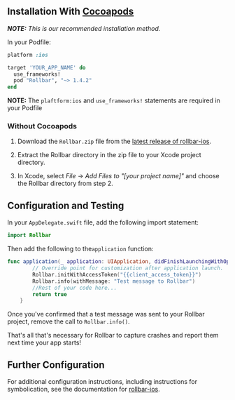 ## Installation With <a href="http://cocoapods.org/" target="_blank" rel="noopener">Cocoapods</a> 
_**NOTE:** This is our recommended installation method._

In your Podfile:

```ruby
platform :ios

target 'YOUR_APP_NAME' do
  use_frameworks!
  pod "Rollbar", "~> 1.4.2"
end

```
**NOTE:** The `plaftform:ios` and `use_frameworks!` statements are required in your Podfile


### Without Cocoapods

1. Download the `Rollbar.zip` file from the <a href="https://github.com/rollbar/rollbar-ios/releases/latest/" target="_blank" rel="noopener">latest release of rollbar-ios</a>.

2. Extract the Rollbar directory in the zip file to your Xcode project directory.

3. In Xcode, select _File_ -> _Add Files to "[your project name]"_ and choose the Rollbar directory from step 2.

## Configuration and Testing

In your `AppDelegate.swift` file, add the following import statement:

```swift
import Rollbar
```

Then add the following to the`application` function:

```swift
func application(_ application: UIApplication, didFinishLaunchingWithOptions launchOptions: [UIApplicationLaunchOptionsKey: Any]?) -> Bool {
        // Override point for customization after application launch.
        Rollbar.initWithAccessToken("{{client_access_token}}")
        Rollbar.info(withMessage: "Test message to Rollbar")
        //Rest of your code here...
        return true
    }
```

Once you've confirmed that a test message was sent to your Rollbar project, remove the call to `Rollbar.info()`.

That's all that's necessary for Rollbar to capture crashes and report them next time your app starts!

## Further Configuration

For additional configuration instructions, including instructions for symbolication, see the documentation for <a href="https://rollbar.com/docs/notifier/rollbar-ios" target="_blank" rel="noopener">rollbar-ios</a>.
